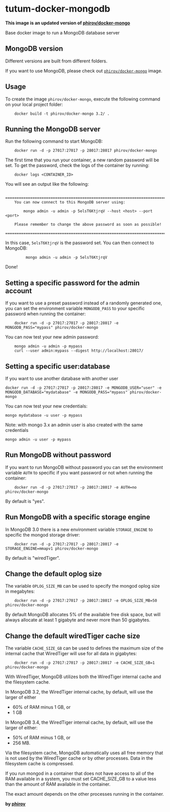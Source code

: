tutum-docker-mongodb
====================
**This image is an updated version of [phirov/docker-mongo](https://hub.docker.com/r/phirov/docker-mongo/)**

Base docker image to run a MongoDB database server


MongoDB version
---------------

Different versions are built from different folders. 

If you want to use MongoDB, please check out [`phirov/docker-mongo`](https://github.com/phirov/docker-mongo) image.


Usage
-----

To create the image `phirov/docker-mongo`, execute the following command on your local project folder:

        docker build -t phirov/docker-mongo 3.2/ .


Running the MongoDB server
--------------------------

Run the following command to start MongoDB:

        docker run -d -p 27017:27017 -p 28017:28017 phirov/docker-mongo

The first time that you run your container, a new random password will be set.
To get the password, check the logs of the container by running:

        docker logs <CONTAINER_ID>

You will see an output like the following:

        ========================================================================
        You can now connect to this MongoDB server using:

            mongo admin -u admin -p 5elsT6KtjrqV --host <host> --port <port>

        Please remember to change the above password as soon as possible!
        ========================================================================

In this case, `5elsT6KtjrqV` is the password set.
You can then connect to MongoDB:

```shell
         mongo admin -u admin -p 5elsT6KtjrqV
```

Done!


Setting a specific password for the admin account
-------------------------------------------------

If you want to use a preset password instead of a randomly generated one, you can
set the environment variable `MONGODB_PASS` to your specific password when running the container:

        docker run -d -p 27017:27017 -p 28017:28017 -e MONGODB_PASS="mypass" phirov/docker-mongo

You can now test your new admin password:

        mongo admin -u admin -p mypass
        curl --user admin:mypass --digest http://localhost:28017/


Setting a specific user:database
--------------------------------

If you want to use another database with another user

    docker run -d -p 27017:27017 -p 28017:28017 -e MONGODB_USER="user" -e MONGODB_DATABASE="mydatabase" -e MONGODB_PASS="mypass" phirov/docker-mongo

You can now test your new credentials:

    mongo mydatabase -u user -p mypass

Note: with mongo 3.x an admin user is also created with the same credentials

    mongo admin -u user -p mypass

Run MongoDB without password
----------------------------

If you want to run MongoDB without password you can set the environment variable `AUTH` to specific if you want password or not when running the container:

        docker run -d -p 27017:27017 -p 28017:28017 -e AUTH=no phirov/docker-mongo

By default is "yes".


Run MongoDB with a specific storage engine
------------------------------------------

In MongoDB 3.0 there is a new environment variable `STORAGE_ENGINE` to specific the mongod storage driver:

        docker run -d -p 27017:27017 -p 28017:28017 -e STORAGE_ENGINE=mmapv1 phirov/docker-mongo

By default is "wiredTiger".


Change the default oplog size
-----------------------------

The variable `OPLOG_SIZE_MB` can be used to specify the mongod oplog size in megabytes:

        docker run -d -p 27017:27017 -p 28017:28017 -e OPLOG_SIZE_MB=50 phirov/docker-mongo

By default MongoDB allocates 5% of the available free disk space, but will always allocate at least 1 gigabyte and never more than 50 gigabytes.


Change the default wiredTiger cache size
-----------------------------

The variable `CACHE_SIZE_GB` can be used to defines the maximum size of the internal cache that WiredTiger will use for all data in gigabytes:

        docker run -d -p 27017:27017 -p 28017:28017 -e CACHE_SIZE_GB=1 phirov/docker-mongo

With WiredTiger, MongoDB utilizes both the WiredTiger internal cache and the filesystem cache.

In MongoDB 3.2, the WiredTiger internal cache, by default, will use the larger of either 

 - 60% of RAM minus 1 GB, or 
 - 1 GB

In MongoDB 3.4, the WiredTiger internal cache, by default, will use the larger of either:

 - 50% of RAM minus 1 GB, or
 - 256 MB.

Via the filesystem cache, MongoDB automatically uses all free memory that is not used by the WiredTiger cache or by other processes. Data in the filesystem cache is compressed.

If you run mongod in a container that does not have access to all of the RAM available in a system, you must set CACHE_SIZE_GB to a value less than the amount of RAM available in the container. 

The exact amount depends on the other processes running in the container.


**by [phirov](https://github.com/phirov)**
